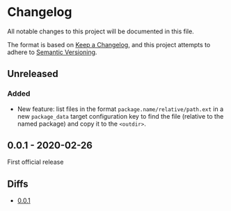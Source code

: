# Changelog
All notable changes to this project will be documented in this file.

The format is based on [Keep a Changelog](https://keepachangelog.com/en/1.0.0/),
and this project attempts to adhere to [Semantic Versioning](https://semver.org/spec/v2.0.0.html).

## Unreleased

### Added
 - New feature: list files in the format `package.name/relative/path.ext` in a
   new `package_data` target configuration key to find the file (relative to the
   named package) and copy it to the `<outdir>`.

## 0.0.1 - 2020-02-26

First official release

## Diffs
- [0.0.1](https://github.com/sclabs/treeshaker/tree/v0.0.1)
